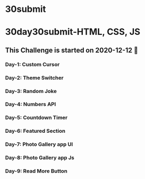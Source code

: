 # 30submit

# 30day30submit-HTML, CSS, JS

## This Challenge is started on 2020-12-12 📅

### Day-1: Custom Cursor
### Day-2: Theme Switcher
### Day-3: Random Joke
### Day-4: Numbers API
### Day-5: Countdown Timer
### Day-6: Featured Section
### Day-7: Photo Gallery app UI
### Day-8: Photo Gallery app Js
### Day-9: Read More Button
